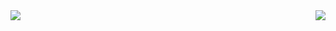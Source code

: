 <!--## Hi there 👋-->

<!--
**thuang323/thuang323** is a ✨ _special_ ✨ repository because its `README.md` (this file) appears on your GitHub profile.

Here are some ideas to get you started:

- 🔭 I’m currently working on ...
- 🌱 I’m currently learning ...
- 👯 I’m looking to collaborate on ...
- 🤔 I’m looking for help with ...
- 💬 Ask me about ...
- 📫 How to reach me: ...
- 😄 Pronouns: ...
- ⚡ Fun fact: ...
-->


<a href="https://github.com/thuang323/github-readme-stats">
  <img align="left" src="https://github-readme-stats.vercel.app/api?username=thuang323&hide=stars&show_icons=true&rank_icon=github&theme=dark" />
</a>
<a href="https://github.com/thuang323/convoychat">
  <img align="right" src="https://github-readme-stats.vercel.app/api/top-langs?username=thuang323&layout=compact&langs_count=8&card_width=320&theme=dark" />
</a>
